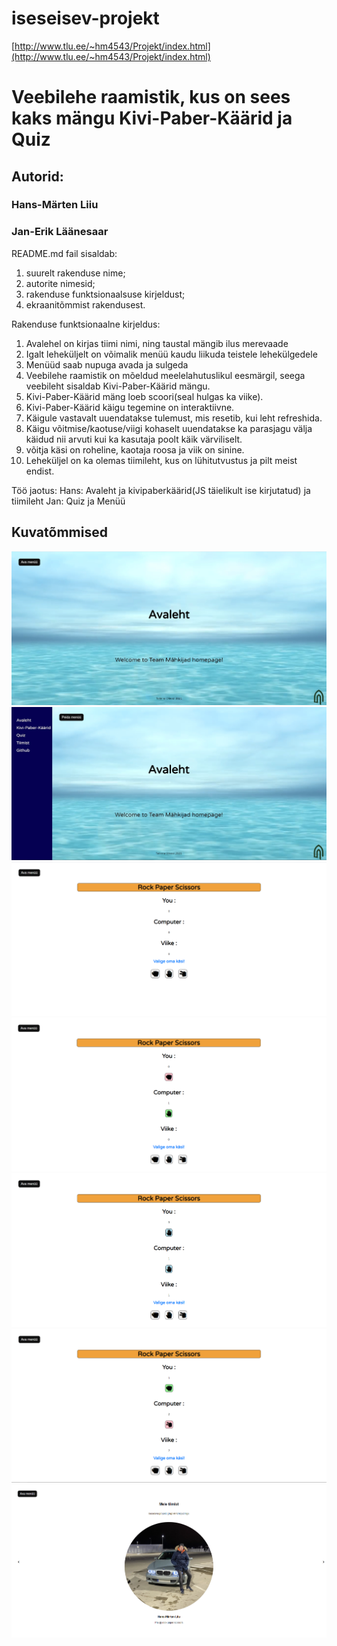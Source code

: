 # iseseisev-projekt

 [http://www.tlu.ee/~hm4543/Projekt/index.html](http://www.tlu.ee/~hm4543/Projekt/index.html)

# Veebilehe raamistik, kus on sees kaks mängu Kivi-Paber-Käärid ja Quiz

## Autorid:
### Hans-Märten Liiu
### Jan-Erik Läänesaar

README.md fail sisaldab:
1. suurelt rakenduse nime;
1. autorite nimesid;
1. rakenduse funktsionaalsuse kirjeldust;
1. ekraanitõmmist rakendusest.

Rakenduse funktsionaalne kirjeldus:
1. Avalehel on kirjas tiimi nimi, ning taustal mängib ilus merevaade
1. Igalt leheküljelt on võimalik menüü kaudu liikuda teistele lehekülgedele
1. Menüüd saab nupuga avada ja sulgeda
1. Veebilehe raamistik on mõeldud meelelahutuslikul eesmärgil, seega veebileht sisaldab Kivi-Paber-Käärid mängu.
1. Kivi-Paber-Käärid mäng loeb scoori(seal hulgas ka viike).
1. Kivi-Paber-Käärid käigu tegemine on interaktiivne.
1. Käigule vastavalt uuendatakse tulemust, mis resetib, kui leht refreshida.
1. Käigu võitmise/kaotuse/viigi kohaselt uuendatakse ka parasjagu välja käidud nii arvuti kui ka kasutaja poolt käik värviliselt.
1. võitja käsi on roheline, kaotaja roosa ja viik on sinine.
1. Leheküljel on ka olemas tiimileht, kus on lühitutvustus ja pilt meist endist.

Töö jaotus:
Hans: Avaleht ja kivipaberkäärid(JS täielikult ise kirjutatud) ja tiimileht
Jan: Quiz ja Menüü

## Kuvatõmmised
![Source code](screenshots/pilt.jpg)
![Source code](screenshots/pilt2.jpg)
![Source code](screenshots/pilt3.png)
![Source code](screenshots/pilt4.png)
![Source code](screenshots/pilt5.png)
![Source code](screenshots/pilt6.png)
![Source code](screenshots/pilt7.png)